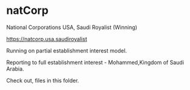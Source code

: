 # natCorp

National Corporations USA, Saudi Royalist (Winning)

https://natcorp.usa.saudiroyalist

Running on partial establishment interest model.

Reporting to full establishment interest - Mohammed,Kingdom of Saudi Arabia.

Check out, files in this folder.
